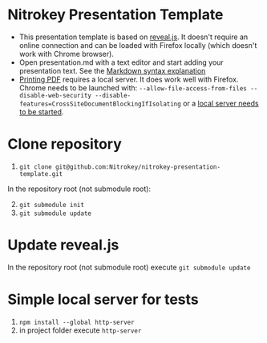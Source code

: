# Nitrokey Presentation Template
- This presentation template is based on [reveal.js](http://revealjs.com/). It doesn't require an online connection and can be loaded with Firefox locally (which doesn't work with Chrome browser).
- Open presentation.md with a text editor and start adding your presentation text. See the [Markdown syntax explanation](https://help.github.com/en/articles/basic-writing-and-formatting-syntax)
- [Printing PDF](https://github.com/hakimel/reveal.js/#pdf-export) requires a local server. It does work well with Firefox. Chrome needs to be launched with: `--allow-file-access-from-files --disable-web-security --disable-features=CrossSiteDocumentBlockingIfIsolating` or a [local server needs to be started](https://github.com/hakimel/reveal.js/#full-setup).

# Clone repository

1. `git clone git@github.com:Nitrokey/nitrokey-presentation-template.git`

In the repository root (not submodule root):

2. `git submodule init`
3. `git submodule update`


# Update reveal.js

In the repository root (not submodule root) execute `git submodule update`

# Simple local server for tests

1. `npm install --global http-server`
2. in project folder execute `http-server`
